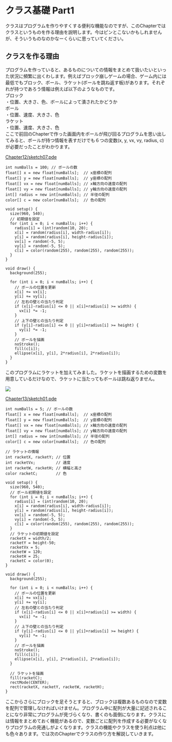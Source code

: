 # クラス基礎 Part1

クラスはプログラムを作りやすくする便利な機能なのですが、このChapterではクラスというものを作る理由を説明します。今はピンとこないかもしれませんが、そういうものなのかなーくらいに思っていてください。

## クラスを作る理由
プログラムを作っていると、あるものについての情報をまとめて扱いたいといった状況に頻繁に出くわします。例えばブロック崩しゲームの場合、ゲーム内には最低でもブロック、ボール、ラケット(ボールを跳ね返す板)があります。それぞれが持つであろう情報は例えば以下のようなものです。<br>
ブロック<br>
・位置、大きさ、色、ボールによって潰されたかどうか<br>
ボール<br>
・位置、速度、大きさ、色<br>
ラケット<br>
・位置、速度、大きさ、色<br>
ここで前回のChapterで作った画面内をボールが飛び回るプログラムを思い出してみると、ボールが持つ情報を表すだけでも６つの変数(x, y, vx, vy, radius, c)が必要だったことがわかります。

[Chapter12/sketch07.pde](github:Chapter12/sketch07/sketch07.pde)

```processing
int numBalls = 100; // ボールの数
float[] x = new float[numBalls];  // x座標の配列
float[] y = new float[numBalls];  // y座標の配列
float[] vx = new float[numBalls]; // x軸方向の速度の配列
float[] vy = new float[numBalls]; // y軸方向の速度の配列
int[] radius = new int[numBalls]; // 半径の配列
color[] c = new color[numBalls];  // 色の配列

void setup() {
  size(960, 540);
  // 初期値を設定
  for (int i = 0; i < numBalls; i++) {
    radius[i] = (int)random(10, 20);
    x[i] = random(radius[i], width-radius[i]);
    y[i] = random(radius[i], height-radius[i]);
    vx[i] = random(-5, 5);
    vy[i] = random(-5, 5);
    c[i] = color(random(255), random(255), random(255));
  }
}

void draw() {
  background(255);

  for (int i = 0; i < numBalls; i++) {
    // ボールの位置を更新
    x[i] += vx[i];
    y[i] += vy[i];
    // 左右の壁との当たり判定
    if (x[i]-radius[i] <= 0 || x[i]+radius[i] >= width) {
      vx[i] *= -1;
    }
    // 上下の壁との当たり判定
    if (y[i]-radius[i] <= 0 || y[i]+radius[i] >= height) {
      vy[i] *= -1;
    }
    // ボールを描画
    noStroke();
    fill(c[i]);
    ellipse(x[i], y[i], 2*radius[i], 2*radius[i]);
  }
}
```

このプログラムにラケットを加えてみました。ラケットを描画するための変数を用意しているだけなので、ラケットに当たってもボールは跳ね返りません。

![](/images/Chapter13/sketch01.jpg)

[Chapter13/sketch01.pde](github:Chapter13/sketch01/sketch01.pde)

```processing
int numBalls = 5; // ボールの数
float[] x = new float[numBalls];  // x座標の配列
float[] y = new float[numBalls];  // y座標の配列
float[] vx = new float[numBalls]; // x軸方向の速度の配列
float[] vy = new float[numBalls]; // y軸方向の速度の配列
int[] radius = new int[numBalls]; // 半径の配列
color[] c = new color[numBalls];  // 色の配列

// ラケットの情報
int racketX, racketY; // 位置
int racketVx;         // 速度
int racketW, racketH; // 横幅と高さ
color racketC;        // 色

void setup() {
  size(960, 540);
  // ボール初期値を設定
  for (int i = 0; i < numBalls; i++) {
    radius[i] = (int)random(10, 20);
    x[i] = random(radius[i], width-radius[i]);
    y[i] = random(radius[i], height-radius[i]);
    vx[i] = random(-5, 5);
    vy[i] = random(-5, 5);
    c[i] = color(random(255), random(255), random(255));
  }
  // ラケットの初期値を設定
  racketX = width/2;
  racketY = height-50;
  racketVx = 5;
  racketW = 120;
  racketH = 25;
  racketC = color(0);
}

void draw() {
  background(255);

  for (int i = 0; i < numBalls; i++) {
    // ボールの位置を更新
    x[i] += vx[i];
    y[i] += vy[i];
    // 左右の壁との当たり判定
    if (x[i]-radius[i] <= 0 || x[i]+radius[i] >= width) {
      vx[i] *= -1;
    }
    // 上下の壁との当たり判定
    if (y[i]-radius[i] <= 0 || y[i]+radius[i] >= height) {
      vy[i] *= -1;
    }
    // ボールを描画
    noStroke();
    fill(c[i]);
    ellipse(x[i], y[i], 2*radius[i], 2*radius[i]);
  }

  // ラケットを描画
  fill(racketC);
  rectMode(CENTER);
  rect(racketX, racketY, racketW, racketH);
}
```

ここからさらにブロックを足そうとすると、ブロックは複数あるものなので変数を配列で管理しなければいけません。プログラム中に配列が大量に記述されることになり非常にプログラムが見づらくなり、書くのも面倒になります。クラスには情報をまとめておく機能があるので、変数ごとに配列を作成する必要がなくなりプログラムの見通しがよくなります。クラスの機能やクラスを使う利点は他にも色々あります。では次のChapterでクラスの作り方を解説していきます。
